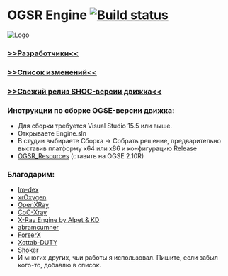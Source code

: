# OGSR Engine [![Build status](https://ci.appveyor.com/api/projects/status/w5yowu9901tphox1?svg=true)](https://ci.appveyor.com/project/KRodinn/ogsr-engine)
![Logo](https://pp.userapi.com/c847218/v847218213/a9398/F7TfxQhSSGs.jpg)
### [>>Разработчики<<](https://github.com/KRodinn/OGSR-Engine/graphs/contributors) ### 
### [>>Список изменений<<](https://github.com/KRodinn/OGSR-Engine/wiki/Список-изменений) ###
### [>>Свежий релиз SHOC-версии движка<<](https://github.com/KRodinn/OGSR-Engine/releases/latest) ###

### Инструкции по сборке OGSE-версии движка: ###
* Для сборки требуется Visual Studio 15.5 или выше.
* Открываете Engine.sln
* В студии выбираете Сборка -> Собрать решение, предварительно выставив платформу x64 или x86 и конфигурацию Release
* [OGSR_Resources](https://github.com/KRodinn/OGSE_0693_Optimized/tree/ogsr_engine)  (ставить на OGSE 2.10R)
### Благодарим: ###
* [Im-dex](https://github.com/Im-dex)
* [xrOxygen](https://github.com/xrOxygen/xray-oxygen)
* [OpenXRay](https://github.com/OpenXRay/xray-16)
* [CoC-Xray](https://github.com/revolucas/CoC-Xray)
* [X-Ray Engine by Alpet & KD](https://xp-dev.com/summary/210311)
* [abramcumner](https://github.com/abramcumner)
* [ForserX](https://github.com/ForserX)
* [Xottab-DUTY](https://github.com/Xottab-DUTY)
* [Shoker](https://github.com/ShokerStlk)
* И многих других, чьи работы я использовал. Пишите, если забыл кого-то, добавлю в список.
